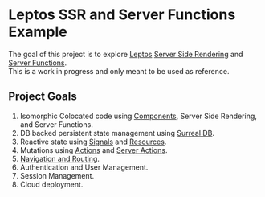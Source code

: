 # Leptos SSR and Server Functions Example

The goal of this project is to explore [Leptos](https://github.com/leptos-rs/leptos) [Server Side Rendering](https://leptos-rs.github.io/leptos/ssr/index.html) and [Server Functions](https://leptos-rs.github.io/leptos/server/25_server_functions.html).  
This is a work in progress and only meant to be used as reference.

## Project Goals

1. Isomorphic Colocated code using [Components](https://leptos-rs.github.io/leptos/view/01_basic_component.html), Server Side Rendering, and Server Functions.
2. DB backed persistent state management using [Surreal DB](https://surrealdb.com).
3. Reactive state using [Signals](https://docs.rs/leptos/latest/leptos/struct.Signal.html) and [Resources](https://docs.rs/leptos/latest/leptos/struct.Resource.html).
4. Mutations using [Actions](https://leptos-rs.github.io/leptos/async/13_actions.html) and [Server Actions](https://docs.rs/leptos/latest/leptos/fn.create_server_action.html).
5. [Navigation and Routing](https://leptos-rs.github.io/leptos/router/index.html).
6. Authentication and User Management.
7. Session Management.
8. Cloud deployment.

